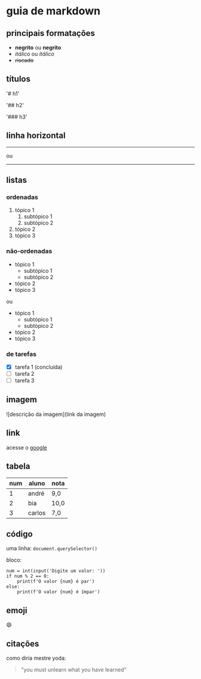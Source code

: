 # guia de markdown

## principais formatações

* **negrito** ou __negrito__
* *itálico* ou _itálico_
* ~~riscado~~

## títulos

'# h1'

'## h2'

'### h3'

## linha horizontal

---
ou
***

## listas

### ordenadas

1. tópico 1
    1. subtópico 1
    2. subtópico 2
2. tópico 2
3. tópico 3

### não-ordenadas

* tópico 1
    * subtópico 1
    * subtópico 2
* tópico 2
* tópico 3

ou

- tópico 1
    - subtópico 1
    - subtópico 2
- tópico 2
- tópico 3

### de tarefas

- [x] tarefa 1 (concluída)
- [ ] tarefa 2
- [ ] tarefa 3

## imagem

![descrição da imagem](link da imagem)

## link

acesse o [google](https://google.com)

## tabela

num | aluno | nota
---|---|---
1 | andré | 9,0
2 | bia | 10,0
3 | carlos | 7,0

## código

uma linha:
`document.querySelector()`

bloco:
```
num = int(input('Digite um valor: '))
if num % 2 == 0:
    print(f'O valor {num} é par')
else:
    print(f'O valor {num} é ímpar')
```

## emoji

:smile:

## citações

como diria mestre yoda:
> "you must unlearn what you have learned"
